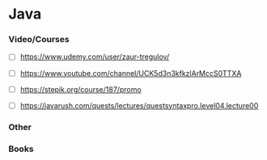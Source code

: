 # Java
### Video/Courses 
- [ ] https://www.udemy.com/user/zaur-tregulov/
- [ ] https://www.youtube.com/channel/UCK5d3n3kfkzlArMccS0TTXA
- [ ] https://stepik.org/course/187/promo
- [ ] https://javarush.com/quests/lectures/questsyntaxpro.level04.lecture00


### Other

### Books


